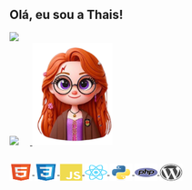 ## Olá, eu sou a Thais!
 <div> 
  <a href="https://www.linkedin.com/in/thais-dias-nunes-a578b12a5?utm_source=share&utm_campaign=share_via&utm_content=profile&utm_medium=android_app"><img src="https://img.shields.io/badge/-LinkedIn-%230077B5?style=for-the-badge&logo=linkedin&logoColor=white" ></a>
</div>
 <div>
  <a href="https://github.com/Thais-DN">
  <img height="180em" style="margin-right: 20px;" src="https://github-readme-stats.vercel.app/api/top-langs/?username=Thais-DN&layout=compact&langs_count=7&theme=dark"/>
  <img height="180em" src="https://github.com/Thais-DN/Thais-DN/blob/main/me.png"/>
</div>
 <div style="display: inline_block; margin-top: 30px;">
  <img align="center" alt="HTML" height="30" width="40" src="https://raw.githubusercontent.com/devicons/devicon/master/icons/html5/html5-original.svg">
  <img align="center" alt="CSS" height="30" width="40" src="https://raw.githubusercontent.com/devicons/devicon/master/icons/css3/css3-original.svg">
  <img align="center" alt="Js" height="30" width="40" src="https://raw.githubusercontent.com/devicons/devicon/master/icons/javascript/javascript-plain.svg">
  <img align="center" alt="React" height="30" width="40" src="https://raw.githubusercontent.com/devicons/devicon/master/icons/react/react-original.svg">
  <img align="center" alt="Python" height="30" width="40" src="https://raw.githubusercontent.com/devicons/devicon/master/icons/python/python-original.svg">
  <img align="center" alt="PHP" height="30" width="40" src="https://raw.githubusercontent.com/devicons/devicon/master/icons/php/php-original.svg">
  <img align="center" alt="WordPress" height="30" width="40" src="https://raw.githubusercontent.com/devicons/devicon/master/icons/wordpress/wordpress-plain.svg">
</div>

